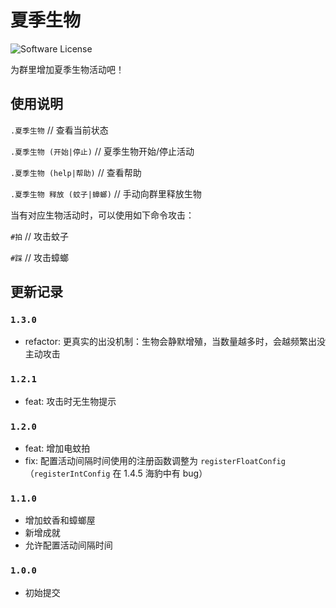 # 夏季生物

![Software License](https://img.shields.io/badge/license-MIT-brightgreen.svg?style=flat-square)

为群里增加夏季生物活动吧！

## 使用说明

`.夏季生物` // 查看当前状态

`.夏季生物 (开始|停止)` // 夏季生物开始/停止活动

`.夏季生物 (help|帮助)` // 查看帮助

`.夏季生物 释放 (蚊子|蟑螂)` // 手动向群里释放生物

当有对应生物活动时，可以使用如下命令攻击：

`#拍` // 攻击蚊子

`#踩` // 攻击蟑螂

## 更新记录

### `1.3.0`

- refactor: 更真实的出没机制：生物会静默增殖，当数量越多时，会越频繁出没主动攻击

### `1.2.1`

- feat: 攻击时无生物提示

### `1.2.0`

- feat: 增加电蚊拍
- fix: 配置活动间隔时间使用的注册函数调整为 `registerFloatConfig`（`registerIntConfig` 在 1.4.5 海豹中有 bug）

### `1.1.0`

- 增加蚊香和蟑螂屋
- 新增成就
- 允许配置活动间隔时间

### `1.0.0`

- 初始提交
